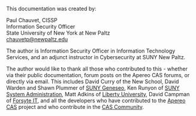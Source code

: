 
This documentation was created by:

Paul Chauvet, CISSP<br/>
Information Security Officer<br/>
State University of New York at New Paltz<br/>
chauvetp@newpaltz.edu<br/>

The author is Information Security Officer in Information Technology Services, and an adjunct instructor in Cybersecurity at SUNY New Paltz.

The author would like to thank all those who contributed to this - whether via their public documentation, forum posts on the Apereo CAS forums, or directly via email.  This includes David Curry of the New School, David Warden and Shawn Plummer of [SUNY Geneseo](https://geneseo.edu), Ken Runyon of [SUNY System Administration](https://suny.edu), Matt Adkins of [Liberty University](https://liberty.edu), David Campman of [Forsyte IT](https://forsyteit.com), and all the developers who have contributed to the [Apereo CAS](https://www.apereo.org/projects/cas) project and who contribute in the [CAS Community](https://apereo.github.io/cas/Mailing-Lists.html#cas-community-list-cas-userapereoorg).